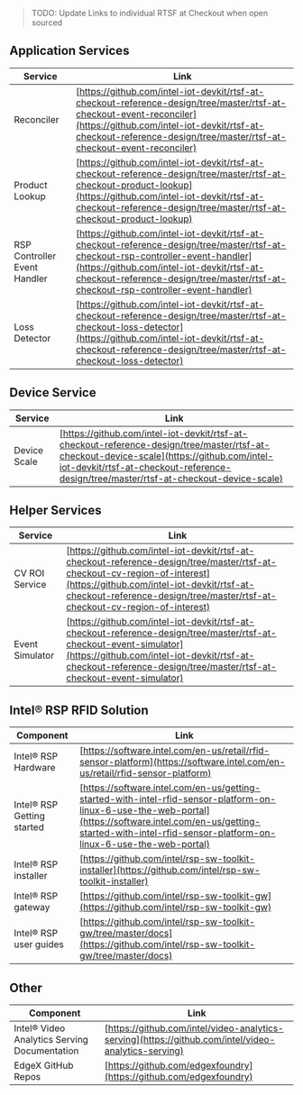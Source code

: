 > TODO: Update Links to individual RTSF at Checkout when open sourced


## Application Services

| Service                       | Link                                                                                             |
| ----------------------------- | ------------------------------------------------------------------------------------------------ |
| Reconciler                    | [https://github.com/intel-iot-devkit/rtsf-at-checkout-reference-design/tree/master/rtsf-at-checkout-event-reconciler](https://github.com/intel-iot-devkit/rtsf-at-checkout-reference-design/tree/master/rtsf-at-checkout-event-reconciler)            |
| Product Lookup                | [https://github.com/intel-iot-devkit/rtsf-at-checkout-reference-design/tree/master/rtsf-at-checkout-product-lookup](https://github.com/intel-iot-devkit/rtsf-at-checkout-reference-design/tree/master/rtsf-at-checkout-product-lookup) |
| RSP Controller Event Handler  | [https://github.com/intel-iot-devkit/rtsf-at-checkout-reference-design/tree/master/rtsf-at-checkout-rsp-controller-event-handler](https://github.com/intel-iot-devkit/rtsf-at-checkout-reference-design/tree/master/rtsf-at-checkout-rsp-controller-event-handler) |
| Loss Detector                 | [https://github.com/intel-iot-devkit/rtsf-at-checkout-reference-design/tree/master/rtsf-at-checkout-loss-detector](https://github.com/intel-iot-devkit/rtsf-at-checkout-reference-design/tree/master/rtsf-at-checkout-loss-detector) |

## Device Service

| Service                       | Link                                                                                             |
| ----------------------------- | ------------------------------------------------------------------------------------------------ |
| Device Scale                  | [https://github.com/intel-iot-devkit/rtsf-at-checkout-reference-design/tree/master/rtsf-at-checkout-device-scale](https://github.com/intel-iot-devkit/rtsf-at-checkout-reference-design/tree/master/rtsf-at-checkout-device-scale) |


## Helper Services

| Service                       | Link                                                                                             |
| ----------------------------- | ------------------------------------------------------------------------------------------------ |
| CV ROI Service                | [https://github.com/intel-iot-devkit/rtsf-at-checkout-reference-design/tree/master/rtsf-at-checkout-cv-region-of-interest](https://github.com/intel-iot-devkit/rtsf-at-checkout-reference-design/tree/master/rtsf-at-checkout-cv-region-of-interest) |
| Event Simulator               | [https://github.com/intel-iot-devkit/rtsf-at-checkout-reference-design/tree/master/rtsf-at-checkout-event-simulator](https://github.com/intel-iot-devkit/rtsf-at-checkout-reference-design/tree/master/rtsf-at-checkout-event-simulator) |


## Intel® RSP RFID Solution

| Component                      | Link                                                                                                           |
| ------------------------------ | -------------------------------------------------------------------------------------------------------------- |
| Intel® RSP Hardware                     | [https://software.intel.com/en-us/retail/rfid-sensor-platform](https://software.intel.com/en-us/retail/rfid-sensor-platform) |
| Intel® RSP Getting started            | [https://software.intel.com/en-us/getting-started-with-intel-rfid-sensor-platform-on-linux-6-use-the-web-portal](https://software.intel.com/en-us/getting-started-with-intel-rfid-sensor-platform-on-linux-6-use-the-web-portal) |
| Intel® RSP installer                  | [https://github.com/intel/rsp-sw-toolkit-installer](https://github.com/intel/rsp-sw-toolkit-installer) |
| Intel® RSP gateway                    | [https://github.com/intel/rsp-sw-toolkit-gw](https://github.com/intel/rsp-sw-toolkit-gw) |
| Intel® RSP user guides                | [https://github.com/intel/rsp-sw-toolkit-gw/tree/master/docs](https://github.com/intel/rsp-sw-toolkit-gw/tree/master/docs) |

## Other 

| Component                                            | Link                                                                     |
| ---------------------------------------------------- | ------------------------------------------------------------------------ |
| Intel® Video Analytics Serving Documentation         | [https://github.com/intel/video-analytics-serving](https://github.com/intel/video-analytics-serving) |
| EdgeX GitHub Repos                                   | [https://github.com/edgexfoundry](https://github.com/edgexfoundry) |



